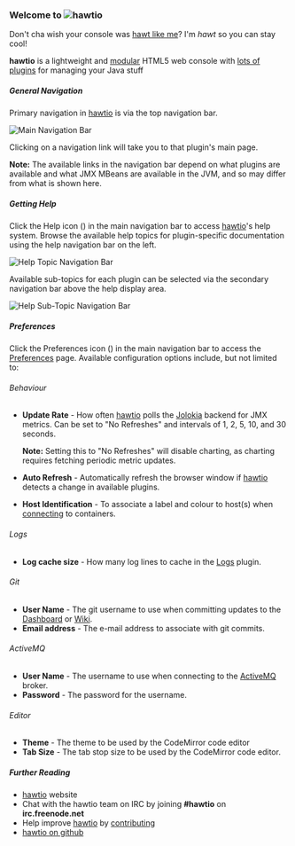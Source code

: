 ### Welcome to <img class='no-shadow' src='img/logo.png'>hawtio ###

Don't cha wish your console was <a href="http://www.youtube.com/watch?v=YNSxNsr4wmA">hawt like me</a>? I'm <i>hawt</i> so you can stay cool!

<b>hawtio</b> is a lightweight and <a href="http://hawt.io/plugins/index.html">modular</a> HTML5 web console with <a href="http://hawt.io/plugins/index.html">lots of plugins</a> for managing your Java stuff

##### General Navigation #####
Primary navigation in [hawtio](http://hawt.io "hawtio") is via the top navigation bar.

![Main Navigation Bar](app/core/doc/img/main-nav.png "Main Navigation Bar")

Clicking on a navigation link will take you to that plugin's main page.

<i class='yellow text-shadowed icon-warning-sign'></i> **Note:** The available links in the navigation bar depend on what plugins are available and what JMX MBeans are available in the JVM, and so may differ from what is shown here.

##### Getting Help #####
Click the Help icon (<i class='icon-question-sign'></i>) in the main navigation bar to access [hawtio](http://hawt.io "hawtio")'s help system. Browse the available help topics for plugin-specific documentation using the help navigation bar on the left.

![Help Topic Navigation Bar](app/core/doc/img/help-topic-nav.png "Help Topic Navigation Bar")

Available sub-topics for each plugin can be selected via the secondary navigation bar above the help display area.

![Help Sub-Topic Navigation Bar](app/core/doc/img/help-subtopic-nav.png "Help Sub-Topic Navigation Bar")

##### Preferences #####
Click the Preferences icon (<i class='icon-cogs'></i>) in the main navigation bar to access the [Preferences](#/preferences) page.  Available configuration options include, but not limited to:

###### Behaviour ######
- **Update Rate** - How often [hawtio](http://hawt.io "hawtio") polls the [Jolokia](http://jolokia.org) backend for JMX metrics.  Can be set to "No Refreshes" and intervals of 1, 2, 5, 10, and 30 seconds.

  <i class='yellow text-shadowed icon-warning-sign'></i> **Note:** Setting this to "No Refreshes" will disable charting, as charting requires fetching periodic metric updates.
- **Auto Refresh** - Automatically refresh the browser window if [hawtio](http://hawt.io "hawtio") detects a change in available plugins.
- **Host Identification** - To associate a label and colour to host(s) when [connecting](#/help/jvm) to containers.

###### Logs ######
- **Log cache size** - How many log lines to cache in the [Logs](#/help/log) plugin.

###### Git ######
- **User Name** - The git username to use when committing updates to the [Dashboard](#/help/dashboard/) or [Wiki](#/help/wiki).
- **Email address** - The e-mail address to associate with git commits.

###### ActiveMQ ######
- **User Name** - The username to use when connecting to the [ActiveMQ](#/help/activemq/) broker.
- **Password** - The password for the username.

###### Editor ######
- **Theme** - The theme to be used by the CodeMirror code editor
- **Tab Size** - The tab stop size to be used by the CodeMirror code editor.


##### Further Reading #####
- [hawtio](http://hawt.io "hawtio") website
- Chat with the hawtio team on IRC by joining **#hawtio** on **irc.freenode.net**
- Help improve [hawtio](http://hawt.io "hawtio") by [contributing](http://hawt.io/contributing/index.html)
- [hawtio on github](https://github.com/hawtio/hawtio)





